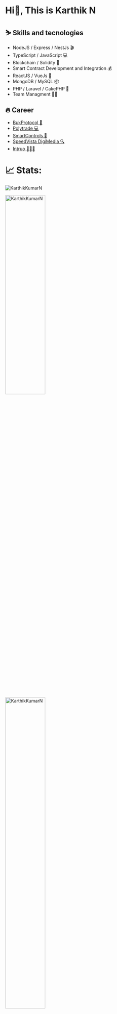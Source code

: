 # Hi👋, This is Karthik N

## ⛷️ Skills and tecnologies
<div>
<ul>
<li>NodeJS / Express / NestJs 🎬</li>
<li>TypeScript / JavaScript 💻</li>
<li>Blockchain / Solidity 🔗</li>
<li>Smart Contract Development and Integration 💰</li>
<li>ReactJS / VueJs 🦾</li>
<li>MongoDB / MySQL 📦</li>
<li>PHP / Laravel / CakePHP 🐘</li>
<li>Team Managment 💁🏻</li>
</ul>
</div>

## 🔥 Career
<div>
<ul>
<li><a href="https://bukprotocol.io/" target="_blank">BukProtocol 🏨</a></li>
<li><a href="https://polytrade.finance/" target="_blank">Polytrade 💻</a></li>
<li><a href="https://smartcontrols.in/" target="_blank">SmartControls 🛂</a></li>
<li><a href="https://www.growthstory.in/" target="_blank">SpeedVista DigiMedia 🔍</a></li>
<li><a href="https://www.crunchbase.com/organization/intruo-com" target="_blank">Intruo 👷🏻‍♂️</a></li>
</ul>
</div>

# 📈 Stats:

<p><img src="https://github-readme-stats.vercel.app/api?username=KarthikKumarN&theme=dracula&hide_border=true&show_icons=true&locale=en&hide=stars" alt="KarthikKumarN" /></p>

<p><img width="50%" height="40%" src="https://github-readme-stats.vercel.app/api/top-langs?username=KarthikKumarN&theme=dracula&hide_border=true&show_icons=true&locale=en&layout=compact" alt="KarthikKumarN" /></p>

<p><img width="50%" src="https://github-readme-streak-stats.herokuapp.com/?user=KarthikKumarN&theme=dracula&hide_border=true" alt="KarthikKumarN" /></p>


## 🤝 Let's connect
<div>
<ul>
<li><a href="https://www.linkedin.com/in/karthik-kumar-n/" target="_blank">LinkedIn 🧑🏻‍💻</a></li>
<li><a href="https://x.com/karthikn503" target="_blank">X 🐦</a></li>
</ul>
</div>

## 🙌 You are welcome
Thanks for visiting my profile!
